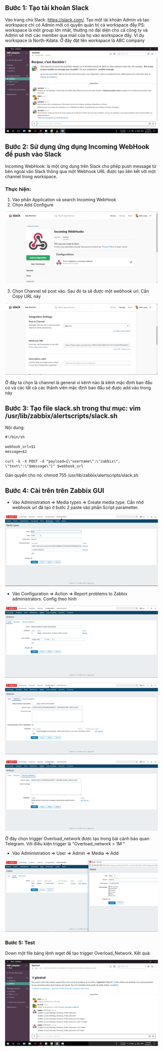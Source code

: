 ## Bước 1: Tạo tài khoản Slack
Vào trang chủ Slack: https://slack.com/. Tạo một tài khoản Admin và tạo workspace chỉ có Admin mới có quyền quản trị cả workspace đấy
PS: workspace là một group lớn nhất, thường nó đại diện cho cả công ty và Admin sẽ mời các member qua mail của họ vào workspace đấy. Ví dụ workspace là North-Kdata. Ở đây đặt tên workspace là ABC company

![](/image/s1.PNG)

## Bước 2: Sử dụng ứng dụng Incoming WebHook để push vào Slack

Incoming WebHook: là một ứng dụng trên Slack cho phép push message từ bên ngoài vào Slack thông qua một Webhook URL được tạo liên kết với một channel trong workspace.

### Thực hiện:
1. Vào phần Application và search Incoming WebHook
2. Chọn Add Configure

![](/image/s2.PNG)

3. Chọn Channel sẽ post vào. Sau đó ta sẽ được một webhook url. Cần Copy URL này 

![](/image/s3.PNG)

Ở đây ta chọn là channel là general vì kênh nào là kênh mặc định ban đầu có và các tất cả các thành viên mặc định bao đầu sẽ được add vào trong này

## Bước 3: Tạo file slack.sh trong thư mục: vim /usr/lib/zabbix/alertscripts/slack.sh
 Nội dung: 
 
    #!/bin/sh

    webhook_url=$1
    message=$2

    curl -k -X POST -d "payload={\"username\":\"zabbix\", \"text\":\"$message\"}" $webhook_url
 
 Gán quyền cho nó: chmod 755 /usr/lib/zabbix/alertscripts/slack.sh
 
 ## Bước 4: Cài trên trên Zabbix GUI
 
 * Vào Administration => Media types => Create media type. Cần nhớ webhook url đã tạo ở bước 2 paste vào phần Script parametter.
 
 ![](/image/s4.PNG)
 
* Vào Configuration => Action => Report problems to Zabbix administrators. Config theo hình 

![](/image/s5.PNG)

![](/image/s6.PNG)

![](/image/s7.PNG)

Ở đây chọn trigger Overload_network được tạo trong bài cảnh báo quan Telegram. Với điều kiện trigger là "Overload_network > 1M "
* Vào Administration => User => Admin => Media => Add 

![](/image/s8.PNG)

### Bước 5: Test 
Down một file băng lệnh wget để tạo trigger Overload_Network.
Kết quả:

![](/image/s9.PNG)
